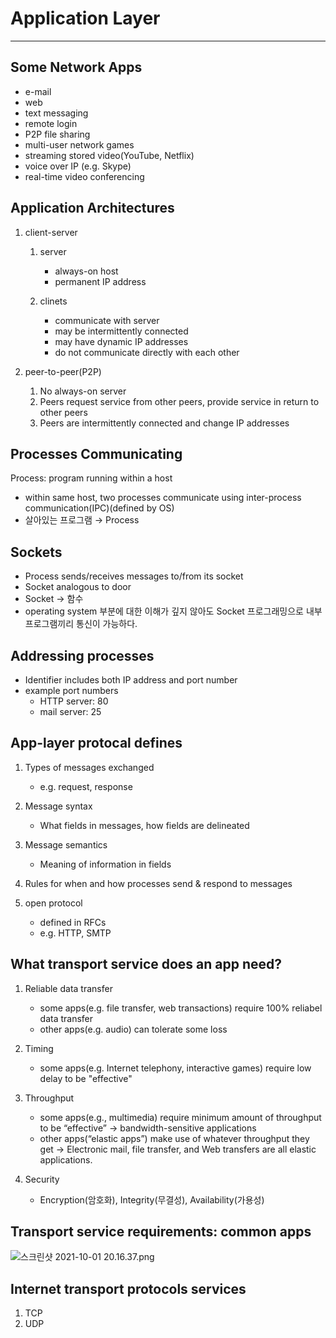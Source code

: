 # Application Layer

---

## Some Network Apps

- e-mail
- web
- text messaging
- remote login
- P2P file sharing
- multi-user network games
- streaming stored video(YouTube, Netflix)
- voice over IP (e.g. Skype)
- real-time video conferencing

## Application Architectures

1. client-server
    1. server
        - always-on host
        - permanent IP address
        
    2. clinets
        - communicate with server
        - may be intermittently connected
        - may have dynamic IP addresses
        - do not communicate directly with each other
    
2. peer-to-peer(P2P)
    1. No always-on server
    2. Peers request service from other peers, provide service in return to other peers
    3. Peers are intermittently connected and change IP addresses

## Processes Communicating

Process: program running within a host

- within same host, two processes communicate using inter-process communication(IPC)(defined by OS)
- 살아있는 프로그램 → Process

## Sockets

- Process sends/receives messages to/from its socket
- Socket analogous to door
- Socket → 함수
- operating system 부분에 대한 이해가 깊지 않아도 Socket 프로그래밍으로 내부 프로그램끼리 통신이 가능하다.

## Addressing processes

- Identifier includes both IP address and port number
- example port numbers
    - HTTP server: 80
    - mail server: 25

## App-layer protocal defines

1. Types of messages exchanged
    - e.g. request, response

1. Message syntax
    - What fields in messages, how fields are delineated

1. Message semantics
    - Meaning of information in fields

1. Rules for when and how processes send & respond to messages

1. open protocol
    - defined in RFCs
    - e.g. HTTP, SMTP

## What transport service does an app need?

1. Reliable data transfer
    - some apps(e.g. file transfer, web transactions) require 100% reliabel data transfer
    - other apps(e.g. audio) can tolerate some loss
    
2. Timing
    - some apps(e.g. Internet telephony, interactive games) require low delay to be "effective"
    
3. Throughput
    - some apps(e.g., multimedia) require minimum amount of throughput to be “effective” → bandwidth-sensitive applications
    - other apps(“elastic apps”) make use of whatever throughput they get → Electronic mail, file transfer, and Web transfers are all elastic applications.

1. Security
    - Encryption(암호화), Integrity(무결성), Availability(가용성)

## Transport service requirements: common apps

![스크린샷 2021-10-01 20.16.37.png](Application%20Layer%20cc45bf5a161e407b8dbcb963401fce2c/%E1%84%89%E1%85%B3%E1%84%8F%E1%85%B3%E1%84%85%E1%85%B5%E1%86%AB%E1%84%89%E1%85%A3%E1%86%BA_2021-10-01_20.16.37.png)

## Internet transport protocols services

1. TCP
2. UDP
